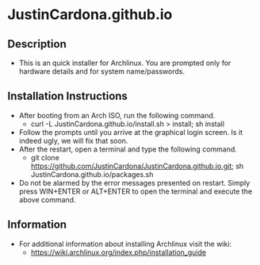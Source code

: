 # JustinCardona.github.io

## Description
- This is an quick installer for Archlinux. You are prompted only for hardware details and for system name/passwords.

## Installation Instructions
- After booting from an Arch ISO, run the following command.
  - curl -L JustinCardona.github.io/install.sh > install; sh install
- Follow the prompts until you arrive at the graphical login screen. Is it indeed ugly, we will fix that soon.
- After the restart, open a terminal and type the following command.
  - git clone https://github.com/JustinCardona/JustinCardona.github.io.git; sh JustinCardona.github.io/packages.sh
- Do not be alarmed by the error messages presented on restart. Simply press WIN+ENTER or ALT+ENTER to open the terminal and execute the above command.

## Information
- For additional information about installing Archlinux visit the wiki:
  - https://wiki.archlinux.org/index.php/installation_guide
